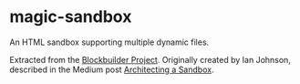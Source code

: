 # magic-sandbox
An HTML sandbox supporting multiple dynamic files.

Extracted from the [Blockbuilder Project](https://github.com/enjalot/blockbuilder). Originally created by Ian Johnson,  described in the Medium post [Architecting a Sandbox](https://medium.com/@enjalot/architecting-a-sandbox-97b211937911#.1hz02h1bx).
